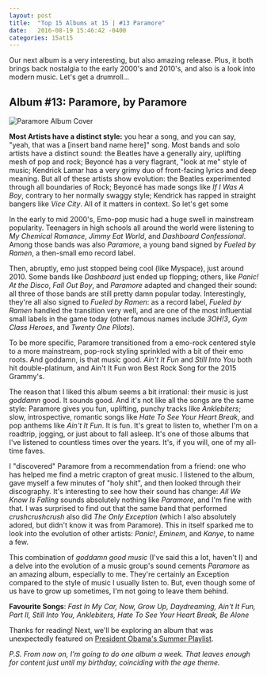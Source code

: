 ```yaml
---
layout: post
title:  "Top 15 Albums at 15 | #13 Paramore"
date:   2016-08-19 15:46:42 -0400
categories: 15at15
---
```


Our next album is a very interesting, but also amazing release. Plus, it both brings back nostalgia to the early 2000's and 2010's, and also is a look into modern music. Let's get a  drumroll...

## Album #13: Paramore, by Paramore

![Paramore Album Cover]({{site.baseurl}}/img/albums/paramore.jpg)

**Most Artists have a distinct style:** you hear a song, and you can say, "yeah, that was a [insert band name here]" song. Most bands and solo artists have a distinct sound: the Beatles have a generally airy, uplifting mesh of pop and rock; Beyoncé has a very flagrant, "look at me" style of music; Kendrick Lamar has a very grimy duo of front-facing lyrics and deep meaning. But all of these artists show evolution: the Beatles experimented through all boundaries of Rock; Beyoncé has made songs like *If I Was A Boy*, contrary to her normally swaggy style; Kendrick has rapped in straight bangers like *Vice City*. All of it matters in context. So let's get some

In the early to mid 2000's, Emo-pop music had a huge swell in mainstream popularity. Teenagers in high schools all around the world were listening to *My Chemical Romance*, *Jimmy Eat World*, and *Dashboard Confessional*. Among those bands was also *Paramore*, a young band signed by *Fueled by Ramen*, a then-small emo record label.

Then, abruptly, emo just stopped being cool (like Myspace), just around 2010. Some bands like *Dashboard* just ended up flopping; others, like *Panic! At the Disco*, *Fall Out Boy*, and *Paramore* adapted and changed their sound: all three of those bands are still pretty damn popular today. Interestingly, they're all also signed to *Fueled by Ramen*: as a record label, *Fueled by Ramen* handled the transition very well, and are one of the most influential small labels in the game today (other famous names include *3OH!3*, *Gym Class Heroes*, and *Twenty One Pilots*).

To be more specific, Paramore transitioned from a emo-rock centered style to a more mainstream, pop-rock styling sprinkled with a bit of their emo roots. And goddamn, is that music good. *Ain't It Fun* and *Still Into You* both hit double-platinum, and Ain't It Fun won Best Rock Song for the 2015 Grammy's.

The reason that I liked this album seems a bit irrational: their music is just *goddamn* good. It sounds good. And it's not like all the songs are the same style: Paramore gives you fun, uplifting, punchy tracks like *Anklebiters*; slow, introspective, romantic songs like *Hate To See Your Heart Break*, and pop anthems like *Ain't It Fun*. It is fun. It's great to listen to, whether I'm on a roadtrip, jogging, or just about to fall asleep. It's one of those albums that I've listened to countless times over the years. It's, if you will, one of my all-time faves.

I "discovered" Paramore from a recommendation from a friend: one who has helped me find a metric crapton of great music. I listened to the album, gave myself a few minutes of "holy shit", and then looked through their discography. It's interesting to see how their sound has change: *All We Know Is Falling* sounds absolutely nothing like *Paramore*, and I'm fine with that. I was surprised to find out that the same band that performed *crushcrushcrush* also did *The Only Exception* (which I also absolutely adored, but didn't know it was from Paramore). This in itself sparked me to look into the evolution of other artists: *Panic!*, *Eminem*, and *Kanye*, to name a few.

This combination of *goddamn good music* (I've said this a lot, haven't I) and a delve into the evolution of a music group's sound cements *Paramore* as an amazing album, especially to me. They're certainly an Exception compared to the style of music I usually listen to. But, even though some of us have to grow up sometimes, I'm not going to leave them behind.


**Favourite Songs**: *Fast In My Car, Now, Grow Up, Daydreaming, Ain't It Fun, Part II, Still Into You, Anklebiters, Hate To See Your Heart Break, Be Alone*

Thanks for reading! Next, we'll be exploring an album that was unexpectedly featured on [President Obama's Summer Playlist](https://twitter.com/POTUS/status/763744742072913920).

*P.S. From now on, I'm going to do one album a week. That leaves enough for content just until my birthday, coinciding with the age theme.*
